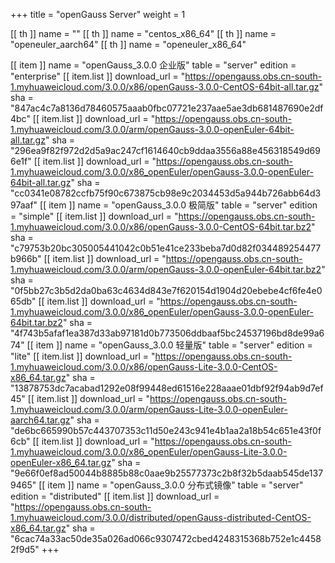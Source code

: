 +++
title = "openGauss Server"
weight = 1

[[ th ]]
    name = ""
[[ th ]]
    name = "centos_x86_64"
[[ th ]]
    name = "openeuler_aarch64"
[[ th ]]
    name = "openeuler_x86_64"

[[ item ]]
    name = "openGauss_3.0.0 企业版"
    table = "server"
    edition = "enterprise"
    [[ item.list ]]
        download_url = "https://opengauss.obs.cn-south-1.myhuaweicloud.com/3.0.0/x86/openGauss-3.0.0-CentOS-64bit-all.tar.gz"
        sha = "847ac4c7a8136d78460575aaab0fbc07721e237aae5ae3db681487690e2df4bc"
    [[ item.list ]]
        download_url = "https://opengauss.obs.cn-south-1.myhuaweicloud.com/3.0.0/arm/openGauss-3.0.0-openEuler-64bit-all.tar.gz"
        sha = "296ea9f82f972d2d5a9ac247cf1614640cb9ddaa3556a88e456318549d696e1f"
    [[ item.list ]]
        download_url = "https://opengauss.obs.cn-south-1.myhuaweicloud.com/3.0.0/x86_openEuler/openGauss-3.0.0-openEuler-64bit-all.tar.gz"
        sha = "cc0341e08782ccfb75f90c673875cb98e9c2034453d5a944b726abb64d397aaf"
[[ item ]]
    name = "openGauss_3.0.0 极简版"
    table = "server"
    edition = "simple"
    [[ item.list ]]
        download_url = "https://opengauss.obs.cn-south-1.myhuaweicloud.com/3.0.0/x86/openGauss-3.0.0-CentOS-64bit.tar.bz2"
        sha = "c79753b20bc305005441042c0b51e41ce233beba7d0d82f034489254477b966b"
    [[ item.list ]]
        download_url = "https://opengauss.obs.cn-south-1.myhuaweicloud.com/3.0.0/arm/openGauss-3.0.0-openEuler-64bit.tar.bz2"
        sha = "0f5bb27c3b5d2da0ba63c4634d843e7f620154d1904d20ebebe4cf6fe4e065db"
    [[ item.list ]]
        download_url = "https://opengauss.obs.cn-south-1.myhuaweicloud.com/3.0.0/x86_openEuler/openGauss-3.0.0-openEuler-64bit.tar.bz2"
        sha = "4f743b5afaf1ea387d33ab97181d0b773506ddbaaf5bc24537196bd8de99a674"
[[ item ]]
    name = "openGauss_3.0.0 轻量版"
    table = "server"
    edition = "lite"
    [[ item.list ]]
        download_url = "https://opengauss.obs.cn-south-1.myhuaweicloud.com/3.0.0/x86/openGauss-Lite-3.0.0-CentOS-x86_64.tar.gz"
        sha = "13878753dc7acabad1292e08f99448ed61516e228aaae01dbf92f94ab9d7ef45"
    [[ item.list ]]
        download_url = "https://opengauss.obs.cn-south-1.myhuaweicloud.com/3.0.0/arm/openGauss-Lite-3.0.0-openEuler-aarch64.tar.gz"
        sha = "de6bc665990b57c443707353c11d50e243c941e4b1aa2a18b54c651e43f0f6cb"
    [[ item.list ]]
        download_url = "https://opengauss.obs.cn-south-1.myhuaweicloud.com/3.0.0/x86_openEuler/openGauss-Lite-3.0.0-openEuler-x86_64.tar.gz"
        sha = "9e66f0ef8ad50044b8885b88c0aae9b25577373c2b8f32b5daab545de1379465"
[[ item ]]
    name = "openGauss_3.0.0 分布式镜像"
    table = "server"
    edition = "distributed"
    [[ item.list ]]
        download_url = "https://opengauss.obs.cn-south-1.myhuaweicloud.com/3.0.0/distributed/openGauss-distributed-CentOS-x86_64.tar.gz"
        sha = "6cac74a33ac50de35a026ad066c9307472cbed4248315368b752e1c44582f9d5"
+++
